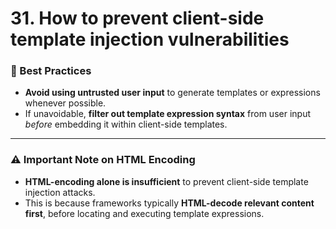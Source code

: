 # 31. How to prevent client-side template injection vulnerabilities

### 🚫 Best Practices

- **Avoid using untrusted user input** to generate templates or expressions whenever possible.
- If unavoidable, **filter out template expression syntax** from user input *before* embedding it within client-side templates.

---

### ⚠️ Important Note on HTML Encoding

- **HTML-encoding alone is insufficient** to prevent client-side template injection attacks.
- This is because frameworks typically **HTML-decode relevant content first**, before locating and executing template expressions.